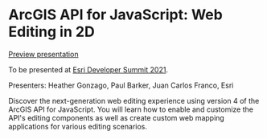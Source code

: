 # ArcGIS API for JavaScript: Web Editing in 2D

[Preview presentation](https://jcfranco.github.io/dev-summit-2021-2d-web-editing/slides/#/)

To be presented at [Esri Developer Summit 2021](http://www.esri.com/events/devsummit).

Presenters: Heather Gonzago, Paul Barker, Juan Carlos Franco, Esri

Discover the next-generation web editing experience using version 4 of the ArcGIS API for JavaScript. You will learn how to enable and customize the API's editing components as well as create custom web mapping applications for various editing scenarios.
